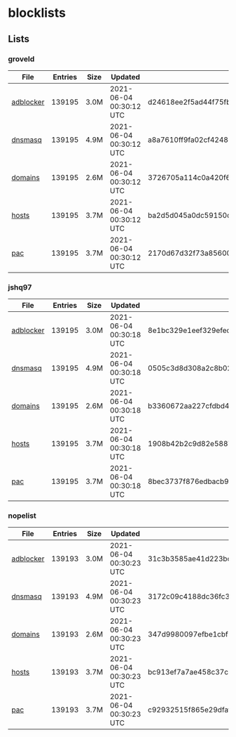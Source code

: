 # blocklists

## Lists

### groveld

|File|Entries|Size|Updated|Hash|
|-|-|-|-|-|
|[adblocker](https://raw.githubusercontent.com/groveld/blocklists/lists/groveld/adblocker.txt)|139195|3.0M|2021-06-04 00:30:12 UTC|d24618ee2f5ad44f75fbe28e2dc03d0c42f2b92d389df869ba0376ebe99368e3|
|[dnsmasq](https://raw.githubusercontent.com/groveld/blocklists/lists/groveld/dnsmasq.txt)|139195|4.9M|2021-06-04 00:30:12 UTC|a8a7610ff9fa02cf4248dd6f48342ec667042b689bf639cb5d130ea6e8d15203|
|[domains](https://raw.githubusercontent.com/groveld/blocklists/lists/groveld/domains.txt)|139195|2.6M|2021-06-04 00:30:12 UTC|3726705a114c0a420f62e8191d2b3d1925fc949d4955ab50e007bf4d880bab2e|
|[hosts](https://raw.githubusercontent.com/groveld/blocklists/lists/groveld/hosts.txt)|139195|3.7M|2021-06-04 00:30:12 UTC|ba2d5d045a0dc59150de8efa23df5d382d1b3fb7ade15e4467563fed3b40d2f2|
|[pac](https://raw.githubusercontent.com/groveld/blocklists/lists/groveld/pac.txt)|139195|3.7M|2021-06-04 00:30:12 UTC|2170d67d32f73a85600ea41b6d3deaeb41e0d88871ddb7fdd194d8bb30d572e2|

### jshq97

|File|Entries|Size|Updated|Hash|
|-|-|-|-|-|
|[adblocker](https://raw.githubusercontent.com/groveld/blocklists/lists/jshq97/adblocker.txt)|139195|3.0M|2021-06-04 00:30:18 UTC|8e1bc329e1eef329efec44846040bf576569807547ce1442538062541b91b62d|
|[dnsmasq](https://raw.githubusercontent.com/groveld/blocklists/lists/jshq97/dnsmasq.txt)|139195|4.9M|2021-06-04 00:30:18 UTC|0505c3d8d308a2c8b02a665cdf90e012a4c2e759a5dae063c08162d84e0adfc4|
|[domains](https://raw.githubusercontent.com/groveld/blocklists/lists/jshq97/domains.txt)|139195|2.6M|2021-06-04 00:30:18 UTC|b3360672aa227cfdbd4b895ec50c2a95541877fc5e7ca0cbb936c6a5420e3066|
|[hosts](https://raw.githubusercontent.com/groveld/blocklists/lists/jshq97/hosts.txt)|139195|3.7M|2021-06-04 00:30:18 UTC|1908b42b2c9d82e5887eb4402aab4bde111c779fc5c2f466b375d6b8be11429e|
|[pac](https://raw.githubusercontent.com/groveld/blocklists/lists/jshq97/pac.txt)|139195|3.7M|2021-06-04 00:30:18 UTC|8bec3737f876edbacb9d8f045f371d3995e549a94ada0c46c31981b272518251|

### nopelist

|File|Entries|Size|Updated|Hash|
|-|-|-|-|-|
|[adblocker](https://raw.githubusercontent.com/groveld/blocklists/lists/nopelist/adblocker.txt)|139193|3.0M|2021-06-04 00:30:23 UTC|31c3b3585ae41d223bc78260396e035102a164622e4064fdcfef412a575e888d|
|[dnsmasq](https://raw.githubusercontent.com/groveld/blocklists/lists/nopelist/dnsmasq.txt)|139193|4.9M|2021-06-04 00:30:23 UTC|3172c09c4188dc36fc3fc08ec910adb70a5f0de3bf491336e00f04e5925ef03d|
|[domains](https://raw.githubusercontent.com/groveld/blocklists/lists/nopelist/domains.txt)|139193|2.6M|2021-06-04 00:30:23 UTC|347d9980097efbe1cbf54d9c8ff590f755c3791bbfcf39c34a572768677d1e63|
|[hosts](https://raw.githubusercontent.com/groveld/blocklists/lists/nopelist/hosts.txt)|139193|3.7M|2021-06-04 00:30:23 UTC|bc913ef7a7ae458c37cbe951d7124f857e0fd3bbdcfede7b1c11d43e1ee7c69b|
|[pac](https://raw.githubusercontent.com/groveld/blocklists/lists/nopelist/pac.txt)|139193|3.7M|2021-06-04 00:30:23 UTC|c92932515f865e29dfaf4bdac9609b69a5fe7681b67b3351ec706ba8bcbcf2a8|
